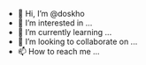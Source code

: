 - 👋 Hi, I’m @doskho
- 👀 I’m interested in ...
- 🌱 I’m currently learning ...
- 💞️ I’m looking to collaborate on ...
- 📫 How to reach me ...

<!---
doskho/doskho is a ✨ special ✨ repository because its `README.md` (this file) appears on your GitHub profile.
You can click the Preview link to take a look at your changes.
--->
